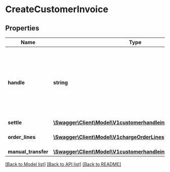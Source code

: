 # CreateCustomerInvoice

## Properties
Name | Type | Description | Notes
------------ | ------------- | ------------- | -------------
**handle** | **string** | Per account unique handle for the invoice. Max length 255 with allowable characters [a-zA-Z0-9_.-@]. | 
**settle** | [**\Swagger\Client\Model\V1customerhandleinvoiceSettle**](V1customerhandleinvoiceSettle.md) |  | [optional] 
**order_lines** | [**\Swagger\Client\Model\V1chargeOrderLines[]**](V1chargeOrderLines.md) | Order lines for the invoice | 
**manual_transfer** | [**\Swagger\Client\Model\V1customerhandleinvoiceManualTransfer**](V1customerhandleinvoiceManualTransfer.md) |  | [optional] 

[[Back to Model list]](../README.md#documentation-for-models) [[Back to API list]](../README.md#documentation-for-api-endpoints) [[Back to README]](../README.md)


